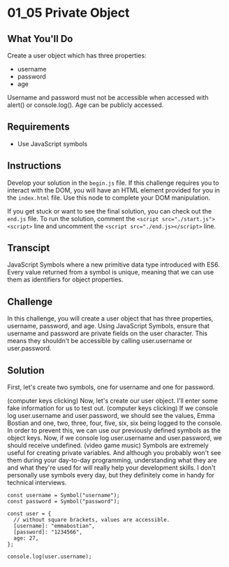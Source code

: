 # 01_05 Private Object

## What You'll Do

Create a user object which has three properties:

- username
- password
- age

Username and password must not be accessible when accessed with
alert() or console.log(). Age can be publicly accessed.

## Requirements

- Use JavaScript symbols

## Instructions

Develop your solution in the `begin.js` file. If this challenge requires you to interact with the DOM, you will have an HTML element provided for you in the `index.html` file. Use this node to complete your DOM manipulation.

If you get stuck or want to see the final solution, you can check out the `end.js` file. To run the solution, comment the `<script src="./start.js"><script>` line and uncomment the `<script src="./end.js></script>` line.

## Transcipt
JavaScript Symbols where a new primitive data type introduced with ES6. Every value returned from a symbol is unique, meaning that we can use them as identifiers for object properties.

## Challenge
In this challenge, you will create a user object that has three properties, username, password, and age. Using JavaScript Symbols, ensure that username and password are private fields on the user character. This means they shouldn't be accessible by calling user.username or user.password. 

## Solution
First, let's create two symbols, one for username and one for password. 


(computer keys clicking) Now, let's create our user object. I'll enter some fake information for us to test out. (computer keys clicking) If we console log user.username and user.password, we should see the values, Emma Bostian and one, two, three, four, five, six, six being logged to the console. In order to prevent this, we can use our previously defined symbols as the object keys. Now, if we console log user.username and user.password, we should receive undefined. (video game music) Symbols are extremely useful for creating private variables. And although you probably won't see them during your day-to-day programming, understanding what they are and what they're used for will really help your development skills. I don't personally use symbols every day, but they definitely come in handy for technical interviews.


```
const username = Symbol("username");
const password = Symbol("password");

const user = {
  // without square brackets, values are accessible.
  [username]: "emmabostian",
  [password]: "1234566",
  age: 27,
};

console.log(user.username);
```